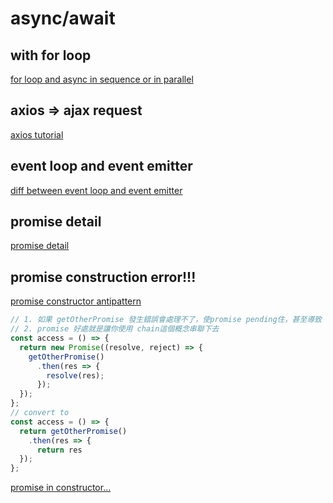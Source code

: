 # async/await 
## with for loop
[for loop and async in sequence or in parallel](https://blog.lavrton.com/javascript-loops-how-to-handle-async-await-6252dd3c795)

## axios => ajax request
[axios tutorial](https://ykloveyxk.github.io/2017/02/25/axios%E5%85%A8%E6%94%BB%E7%95%A5/)

## event loop and event emitter
[diff between event loop and event emitter](https://www.eebreakdown.com/2016/09/nodejs-eventemitter.html)

## promise detail
[promise detail](http://liubin.org/promises-book/#not-throw-use-reject)

## promise construction error!!!
[promise constructor antipattern](https://stackoverflow.com/questions/23803743/what-is-the-explicit-promise-construction-antipattern-and-how-do-i-avoid-it)

```js
// 1. 如果 getOtherPromise 發生錯誤會處理不了，使promise pending住，甚至導致 memory leak
// 2. promise 好處就是讓你使用 chain這個概念串聯下去
const access = () => {
  return new Promise((resolve, reject) => {
    getOtherPromise()
      .then(res => {
        resolve(res);
      });
  });
};
// convert to
const access = () => {
  return getOtherPromise()
    .then(res => {
      return res
  });
};
```

[promise in constructor...](https://stackoverflow.com/questions/24398699/is-it-bad-practice-to-have-a-constructor-function-return-a-promise)
